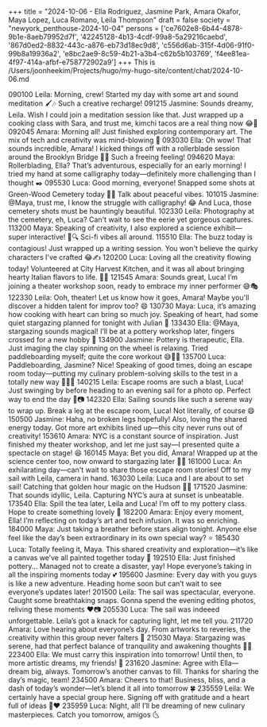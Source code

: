 +++
title = "2024-10-06 - Ella Rodriguez, Jasmine Park, Amara Okafor, Maya Lopez, Luca Romano, Leila Thompson"
draft = false
society = "newyork_penthouse-2024-10-04"
persons = ['ce7602e8-6b44-4878-9b1e-8aeb79952d7f', '42245128-4b13-4cdf-99a8-5a29216caebd', '867d0ed2-8832-443c-a876-eb73d18ec9d8', 'c556d6ab-315f-4d06-91f0-99b8a19936a2', 'e8bc2ae9-8c59-4b21-a3b4-c62b5b103769', 'f4ee81ea-4f97-414a-afbf-e758772902a9']
+++
This is /Users/joonheekim/Projects/hugo/my-hugo-site/content/chat/2024-10-06.md

090100 Leila: Morning, crew! Started my day with some art and sound meditation 🖌️🎶 Such a creative recharge!
091215 Jasmine: Sounds dreamy, Leila. Wish I could join a meditation session like that. Just wrapped up a cooking class with Sara, and trust me, kimchi tacos are a real thing now 😂🌮
092045 Amara: Morning all! Just finished exploring contemporary art. The mix of tech and creativity was mind-blowing 🤯
093030 Ella: Oh wow! That sounds incredible, Amara! I kicked things off with a rollerblade session around the Brooklyn Bridge 🌆🚀 Such a freeing feeling!
094620 Maya: Rollerblading, Ella? That’s adventurous, especially for an early morning! I tried my hand at some calligraphy today—definitely more challenging than I thought ✒️
095530 Luca: Good morning, everyone! Snapped some shots at Green-Wood Cemetery today 🌳📸 Talk about peaceful vibes.
101015 Jasmine: @Maya, trust me, I know the struggle with calligraphy! 😂 And Luca, those cemetery shots must be hauntingly beautiful.
102330 Leila: Photography at the cemetery, eh, Luca? Can't wait to see the eerie yet gorgeous captures. 
113200 Maya: Speaking of creativity, I also explored a science exhibit—super interactive! 🧬🔍 Sci-fi vibes all around.
115510 Ella: The buzz today is contagious! Just wrapped up a writing session. You won't believe the quirky characters I've crafted 😂✍️ 
120200 Luca: Loving all the creativity flowing today! Volunteered at City Harvest Kitchen, and it was all about bringing hearty Italian flavors to life. 🍝🧄
121545 Amara: Sounds great, Luca! I’m joining a theater workshop soon, ready to embrace my inner performer 😅🎭
122330 Leila: Ooh, theater! Let us know how it goes, Amara! Maybe you'll discover a hidden talent for improv too? 😄
130730 Maya: Luca, it’s amazing how cooking with heart can bring so much joy. Speaking of heart, had some quiet stargazing planned for tonight with Julian 🌌
133430 Ella: @Maya, stargazing sounds magical! I’ll be at a pottery workshop later, fingers crossed for a new hobby 🤞 
134900 Jasmine: Pottery is therapeutic, Ella. Just imaging the clay spinning on the wheel is relaxing. Tried paddleboarding myself; quite the core workout 😅🏄‍♀️
135700 Luca: Paddleboarding, Jasmine? Nice! Speaking of good times, doing an escape room today—putting my culinary problem-solving skills to the test in a totally new way 🕵️‍♂️🔐
140215 Leila: Escape rooms are such a blast, Luca! Just swinging by before heading to an evening sail for a photo op. Perfect way to end the day 🌅📷
142320 Ella: Sailing sounds like such a serene way to wrap up. Break a leg at the escape room, Luca! Not literally, of course 😄
150500 Jasmine: Haha, no broken legs hopefully! Also, loving the shared energy today. Got more art exhibits lined up—this city never runs out of creativity!
153610 Amara: NYC is a constant source of inspiration. Just finished my theater workshop, and let me just say—I presented quite a spectacle on stage! 😆
160145 Maya: Bet you did, Amara! Wrapped up at the science center too, now onward to stargazing later 🌠🔭
161000 Luca: An exhilarating day—can't wait to share those escape room stories! Off to my sail with Leila, camera in hand. 
163030 Leila: Luca and I are about to set sail! Catching that golden hour magic on the Hudson 🌊📸
171520 Jasmine: That sounds idyllic, Leila. Capturing NYC’s aura at sunset is unbeatable.
173540 Ella: Spill the tea later, Leila and Luca! I’m off to my pottery class. Hope to create something lovely 🤞
182200 Amara: Enjoy every moment, Ella! I’m reflecting on today’s art and tech infusion. It was so enriching.
184000 Maya: Just taking a breather before stars align tonight. Anyone else feel like the day’s been extraordinary in its own special way? ⭐
185430 Luca: Totally feeling it, Maya. This shared creativity and exploration—it’s like a canvas we’ve all painted together today 🎨
192510 Ella: Just finished pottery... Managed not to create a disaster, yay! Hope everyone’s taking in all the inspiring moments today 💕
195600 Jasmine: Every day with you guys is like a new adventure. Heading home soon but can’t wait to see everyone’s updates later!
201500 Leila: The sail was spectacular, everyone. Caught some breathtaking snaps. Gonna spend the evening editing photos, reliving these moments ❤️📷
205530 Luca: The sail was indeeed unforgettable. Leila’s got a knack for capturing light, let me tell you. 
211720 Amara: Love hearing about everyone’s day. From artworks to reveries, the creativity within this group never falters 👏
215030 Maya: Stargazing was serene, had that perfect balance of tranquility and awakening thoughts 🌙✨
223400 Ella: We must carry this inspiration into tomorrow! Until then, to more artistic dreams, my friends! 🌌
231620 Jasmine: Agree with Ella—dream big, always. Tomorrow’s another canvas to fill. Thanks for sharing the day’s magic, team! 
234500 Amara: Cheers to that! Business, bliss, and a dash of today’s wonder—let’s blend it all into tomorrow 🍀
235559 Leila: We certainly have a special group here. Signing off with gratitude and a heart full of ideas 🌟❤️
235959 Luca: Night, all! I’ll be dreaming of new culinary masterpieces. Catch you tomorrow, amigos 🌜

